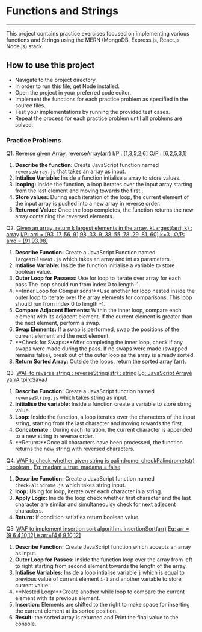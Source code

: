 # Functions and Strings

---

This project contains practice exercises focused on implementing various functions and Strings using the MERN (MongoDB, Express.js, React.js, Node.js) stack.

## How to use this project

- Navigate to the project directory.
- In order to run this file, get Node installed.
- Open the project in your preferred code editor.
- Implement the functions for each practice problem as specified in the source files.
- Test your implementations by running the provided test cases.
- Repeat the process for each practice problem until all problems are solved.

### Practice Problems

Q1. [Reverse given Array. reverseArray(arr)
I/P : [1,3,5,2,6] O/P : [6,2,5,3,1]](#)

1. **Describe the function:** Create JavaScript function named `reverseArray.js` that takes an array as input.
2. **Intialise Variable:** Inside a function intialise a array to store values.
3. **looping:** Inside the function, a loop iterates over the input array starting from the last element and moving towards the first..
4. **Store values:** During each iteration of the loop, the current element of the input array is pushed into a new array in reverse order.
5. **Returned Value:** Once the loop completes, the function returns the new array containing the reversed elements.

Q2. [Given an array, return k largest elements in the array. kLargest(arri, k) : array](#)
[I/P: arri = [93, 17, 56, 91,98, 33, 9, 38, 55, 78, 29, 81, 60] k=3 ,
O/P: arro = [91,93,98]](#)

1. **Describe Function:** Create a JavaScript Function named `largestElement.js` which takes an array and int as parameters.
2. **Intialise Variable:** Inside the function initialise a variable to store boolean value.
3. **Outer Loop for Passess:** Use for loop to iterate over array for each pass.The loop should run from index 0 to length-1.
4. **Inner Loop for Comparisons:**Use another for loop nested inside the outer loop to iterate over the array elements for comparisons. This loop should run from index 0 to length -1.
5. **Compare Adjacent Elements:** Within the inner loop, compare each element with its adjacent element. If the current element is greater than the next element, perform a swap.
6. **Swap Elements:** If a swap is performed, swap the positions of the current element and the next element.
7. **Check for Swaps:**After completing the inner loop, check if any swaps were made during the pass. If no swaps were made (swapped remains false), break out of the outer loop as the array is already sorted.
8. **Return Sorted Array:** Outside the loops, return the sorted array (arr).

Q3. [WAF to reverse string : reverseString(str) : string](#)
[Eg: JavaScript Arrayè yarrA tpircSavaJ ](#)

1. **Describe Function:** Create a JavaScript function named `reverseString.js` which takes string as input.
2. **Initialise the variable:** Inside a function create a variable to store string value.
3. **Loop:** Inside the function, a loop iterates over the characters of the input string, starting from the last character and moving towards the first.
4. **Concatenate :** During each iteration, the current character is appended to a new string in reverse order.
5. **Return:**Once all characters have been processed, the function returns the new string with reversed characters.

Q4. [WAF to check whether given string is palindrome: checkPalindrome(str) : boolean ,](#)
[Eg: madam = true, madama = false](#)

1. **Describe Function:** Create a JavaScript function named `checkPalindrome.js` which takes string input.
2. **loop:** Using for loop, iterate over each character in a string.
3. **Apply Logic:** Inside the loop check whether first character and the last character are similar and simultaneoulsy check for next adjecent characters.
4. **Return:** If condition satisfies return boolean value.

Q5. [WAF to implement insertion sort algorithm. insertionSort(arr)](#)
[Eg: arr = [9,6,4,10,12] è arr=[4,6,9,10,12]](#)

1. **Describe Function:** Create JavaScript function which accepts an array as input.
2. **Outer Loop for Passes:** Inside the function loop over the array from left to right starting from second element towards the length of the array.
3. **Intialise Variables:** Inside a loop intialise variable `j` which is equal to previous value of current element `i-1` and another variable to store current value..
4. **Nested Loop:**Create another while loop to compare the current element with its previous element.
5. **Insertion:** Elements are shifted to the right to make space for inserting the current element at its sorted position.
6. **Result:** the sorted array is returned and Print the final value to the console.
